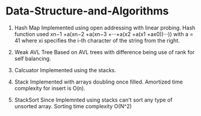 # Data-Structure-and-Algorithms
 
 1) Hash Map
 Implemented using open addressing with linear probing. Hash function used
  xn−1 +a(xn−2 +a(xn−3 +···+a(x2 +a(x1 +ax0))···)) with a = 41
  where xi specifies the i-th character of the string from the right.
 
 2) Weak AVL Tree
 Based on AVL trees with difference being use of rank for self balancing.
 
 3) Calcuator 
 Implemented using the stacks.
 
 4) Stack 
 Implemented with arrays doubling once filled. Amortized time complexity for insert is O(n).
 
 5) StackSort 
 Since Implemnted using stacks can't sort any type of unsorted array. Sorting time complexity O(N^2)
